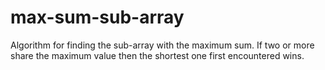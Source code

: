 # max-sum-sub-array
Algorithm for finding the sub-array with the maximum sum.  If two or more share the maximum value then the shortest one first encountered wins.
